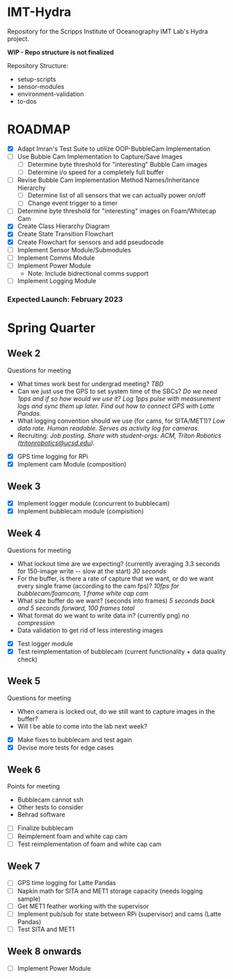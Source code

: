 # IMT-Hydra

Repository for the Scripps Institute of Oceanography IMT Lab's Hydra project.

**WIP - Repo structure is not finalized**

Repository Structure:

- setup-scripts
- sensor-modules
- environment-validation
- to-dos

# ROADMAP

- [x] Adapt Imran's Test Suite to utilize OOP-BubbleCam Implementation
- [ ] Use Bubble Cam Implementation to Capture/Save Images
  - [ ] Determine byte threshold for "interesting" Bubble Cam images
  - [ ] Determine i/o speed for a completely full buffer
- [ ] Revise Bubble Cam Implementation Method Names/Inheritance Hierarchy
  - [ ] Determine list of all sensors that we can actually power on/off
  - [ ] Change event trigger to a timer
- [ ] Determine byte threshold for "interesting" images on Foam/Whitecap Cam
- [x] Create Class Hierarchy Diagram
- [x] Create State Transition Flowchart
- [x] Create Flowchart for sensors and add pseudocode
- [ ] Implement Sensor Module/Submodules
- [ ] Implement Comms Module
- [ ] Implement Power Module
  - Note: Include bidrectional comms support
- [ ] Implement Logging Module

### Expected Launch: February 2023

# Spring Quarter

## Week 2

Questions for meeting

- What times work best for undergrad meeting? _TBD_
- Can we just use the GPS to set system time of the SBCs? _Do we need 1pps and if so how would we use it? Log 1pps pulse with measurement logs and sync them up later. Find out how to connect GPS with Latte Pandas._
- What logging convention should we use (for cams, for SITA/MET1)? _Low data rate. Human readable. Serves as activity log for cameras._
- Recruiting: _Job posting. Share with student-orgs: ACM, Triton Robotics (tritonrobotics@ucsd.edu)._

- [x] GPS time logging for RPi
- [X] Implement cam Module (composition)

## Week 3

- [X] Implement logger module (concurrent to bubblecam)
- [X] Implement bubblecam module (compisition)

## Week 4

Questions for meeting
- What lockout time are we expecting? (currently averaging 3.3 seconds for 150-image write -- slow at the start) _30 seconds_
- For the buffer, is there a rate of capture that we want, or do we want every single frame (according to the cam fps)? _10fps for bubblecam/foamcam, 1 frame white cap cam_
- What size buffer do we want? (seconds into frames) _5 seconds back and 5 seconds forward, 100 frames total_
- What format do we want to write data in? (currently png) _no compression_ 
- Data validation to get rid of less interesting images

- [X] Test logger module
- [X] Test reimplementation of bubblecam (current functionality + data quality check)

## Week 5
Questions for meeting
- When camera is locked out, do we still want to capture images in the buffer?
- Will I be able to come into the lab next week?

- [X] Make fixes to bubblecam and test again
- [X] Devise more tests for edge cases

## Week 6
Points for meeting
- Bubblecam cannot ssh
- Other tests to consider
- Behrad software 

- [ ] Finalize bubblecam
- [ ] Reimplement foam and white cap cam
- [ ] Test reimplementation of foam and white cap cam

## Week 7

- [ ] GPS time logging for Latte Pandas
- [ ] Napkin math for SITA and MET1 storage capacity (needs logging sample)
- [ ] Get MET1 feather working with the supervisor
- [ ] Implement pub/sub for state between RPi (supervisor) and cams (Latte Pandas)
- [ ] Test SITA and MET1

## Week 8 onwards

- [ ] Implement Power Module
